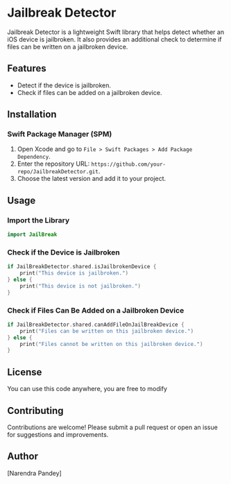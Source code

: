 # Jailbreak Detector

Jailbreak Detector is a lightweight Swift library that helps detect whether an iOS device is jailbroken. It also provides an additional check to determine if files can be written on a jailbroken device.

## Features
- Detect if the device is jailbroken.
- Check if files can be added on a jailbroken device.

## Installation

### Swift Package Manager (SPM)
1. Open Xcode and go to `File > Swift Packages > Add Package Dependency`.
2. Enter the repository URL: `https://github.com/your-repo/JailbreakDetector.git`.
3. Choose the latest version and add it to your project.

## Usage

### Import the Library
```swift
import JailBreak
```

### Check if the Device is Jailbroken
```swift
if JailBreakDetector.shared.isJailbrokenDevice {
    print("This device is jailbroken.")
} else {
    print("This device is not jailbroken.")
}
```

### Check if Files Can Be Added on a Jailbroken Device
```swift
if JailBreakDetector.shared.canAddFileOnJailBreakDevice {
    print("Files can be written on this jailbroken device.")
} else {
    print("Files cannot be written on this jailbroken device.")
}
```

## License
You can use this code anywhere, you are free to modify 

## Contributing
Contributions are welcome! Please submit a pull request or open an issue for suggestions and improvements.

## Author
[Narendra Pandey]

